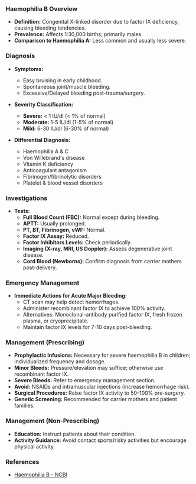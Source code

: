 ### Haemophilia B Overview

- **Definition:** Congenital X-linked disorder due to factor IX deficiency, causing bleeding tendencies.
- **Prevalence:** Affects 1:30,000 births; primarily males.
- **Comparison to Haemophilia A:** Less common and usually less severe.

### Diagnosis

- **Symptoms:**
  - Easy bruising in early childhood.
  - Spontaneous joint/muscle bleeding.
  - Excessive/Delayed bleeding post-trauma/surgery.

- **Severity Classification:**
  - **Severe:** < 1 IU/dl (< 1% of normal)
  - **Moderate:** 1-5 IU/dl (1-5% of normal)
  - **Mild:** 6-30 IU/dl (6-30% of normal)

- **Differential Diagnosis:**
  - Haemophilia A & C
  - Von Willebrand's disease
  - Vitamin K deficiency
  - Anticoagulant antagonism
  - Fibrinogen/fibrinolytic disorders
  - Platelet & blood vessel disorders

### Investigations

- **Tests:**
  - **Full Blood Count (FBC):** Normal except during bleeding.
  - **APTT:** Usually prolonged.
  - **PT, BT, Fibrinogen, vWF:** Normal.
  - **Factor IX Assay:** Reduced.
  - **Factor Inhibitors Levels:** Check periodically.
  - **Imaging (X-ray, MRI, US Doppler):** Assess degenerative joint disease.
  - **Cord Blood (Newborns):** Confirm diagnosis from carrier mothers post-delivery.

### Emergency Management

- **Immediate Actions for Acute Major Bleeding:**
  - CT scan may help detect hemorrhages.
  - Administer recombinant factor IX to achieve 100% activity.
  - Alternatives: Monoclonal-antibody purified factor IX, fresh frozen plasma, or cryoprecipitate.
  - Maintain factor IX levels for 7-10 days post-bleeding.

### Management (Prescribing)

- **Prophylactic Infusions:** Necessary for severe haemophilia B in children; individualized frequency and dosage.
- **Minor Bleeds:** Pressure/elevation may suffice; otherwise use recombinant factor IX.
- **Severe Bleeds:** Refer to emergency management section.
- **Avoid:** NSAIDs and intramuscular injections (increase hemorrhage risk).
- **Surgical Procedures:** Raise factor IX activity to 50-100% pre-surgery.
- **Genetic Screening:** Recommended for carrier mothers and patient families.

### Management (Non-Prescribing)

- **Education:** Instruct patients about their condition.
- **Activity Guidance:** Avoid contact sports/risky activities but encourage physical activity.

### References

- [Haemophilia B - NCBI](https://www.ncbi.nlm.nih.gov/books/NBK560792/)